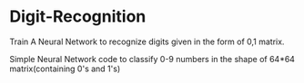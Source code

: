 # Digit-Recognition
Train A Neural Network to recognize digits given in the form of 0,1 matrix.

Simple Neural Network code to classify 0-9 numbers in the shape of 64*64 matrix(containing 0's and 1's)
